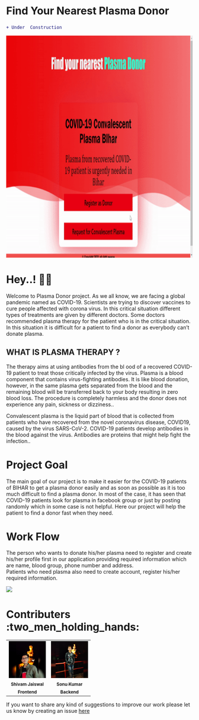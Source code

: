 # Find Your Nearest Plasma Donor

```diff 
+ Under  Construction 
``` 
<img src="Donor1.gif" height="600" width="auto">
<!----![alt text](B1.jpg)---->
<h1>Hey..! 🧑‍⚕️ </h1>
<p>Welcome to Plasma Donor project. As we all know, we are facing a global pandemic named as COVID-19. Scientists are trying to discover vaccines to cure people affected with corona virus. In this critical situation different types of treatments are given by different doctors. Some doctors recommended plasma therapy for the patient who is in the critical situation. In this situation it is difficult for a patient to find a donor as everybody can’t donate plasma.</p>



<h2>WHAT IS PLASMA THERAPY ?</h2>
		<p>The therapy aims at using antibodies from the bl ood of a recovered COVID-19 patient to treat those critically infected by the virus. Plasma is a blood component that contains virus-fighting antibodies. It is like blood donation, however, in the same plasma gets separated from the blood and the remaining blood will be transferred back to your body resulting in zero blood loss. The procedure is completely harmless and the donor does not experience any pain, sickness or dizziness..</p>
		<p>Convalescent plasma is the liquid part of blood that is collected from patients who have recovered from the novel coronavirus disease, COVID19, caused by the virus SARS-CoV-2. COVID-19 patients develop antibodies in the blood against the virus. Antibodies are proteins that might help fight the infection..</p>



<h1>Project Goal</h1>

<p>The main goal of our project is to make it easier for the COVID-19 patients of BIHAR to get a plasma donor easily and as soon as possible as it is too much difficult to find a plasma donor. In most of the case, it has seen that COVID-19 patients look for plasma in facebook group or just by posting randomly which in some case is not helpful. Here our project will help the patient to find a donor fast when they need.</p>

<h1>Work Flow</h1>

<p>The person who wants to donate his/her plasma need to register and create his/her profile first in our application providing required information which are name, blood group, phone number and address.<br>
Patients who need plasma also need to create account, register his/her required information.</p>

<img src="donor.gif" height="600" width="auto">

<h1>Contributers :two_men_holding_hands:</h1> 

<table>
  <tr>
   <td align="center"><a href="https://shivam648.github.io/Shivam_Portfolio/"><img src="svg/shivam.jpg" width="100px;" alt=""/><br/><sub><b>Shivam Jaiswal</b></sub></a><br/><sub><b>Frontend</b></sub></td>
    <td align="center"><a href="https://github.com/sonu957668"><img src="svg/1609855353367.jpg" width="100px;" alt=""/><br/><sub><b>Sonu Kumar</b></sub></a><br/><sub><b>Backend</b></sub></td>
  </tr>
  </table>
  
  If you want to share any kind of suggestions to improve our work please let us know by creating an issue [here](https://github.com/Shivam648/Plasma_Donor/issues)

